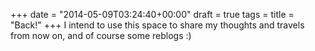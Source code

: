 +++
date = "2014-05-09T03:24:40+00:00"
draft = true
tags = 
title = "Back!"
+++
I intend to use this space to share my thoughts and travels from now on, and of course some reblogs :) 
